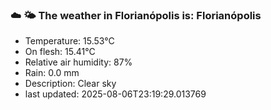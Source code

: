 ### ☁️ 🌤️  The weather in Florianópolis is: Florianópolis

- Temperature: 15.53°C
- On flesh: 15.41°C
- Relative air humidity: 87%
- Rain: 0.0 mm
- Description: Clear sky
- last updated: 2025-08-06T23:19:29.013769
